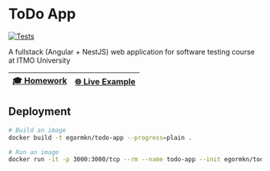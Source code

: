 # ToDo App

[![Tests](https://github.com/egormkn/todo-app/actions/workflows/tests.yml/badge.svg)](https://github.com/egormkn/todo-app/actions/workflows/tests.yml)

A fullstack (Angular + NestJS) web application for software testing course at ITMO University

| **[:mortar_board: Homework][homework]** | **[:globe_with_meridians: Live Example][live]** |
| :--------------------: | :-------------------: |

[homework]: https://egormkn.github.io/todo-app "Homework"
[live]: https://egormkn-todo-app.herokuapp.com "View live on Heroku"

## Deployment

```bash
# Build an image
docker build -t egormkn/todo-app --progress=plain .

# Run an image
docker run -it -p 3000:3000/tcp --rm --name todo-app --init egormkn/todo-app
```
